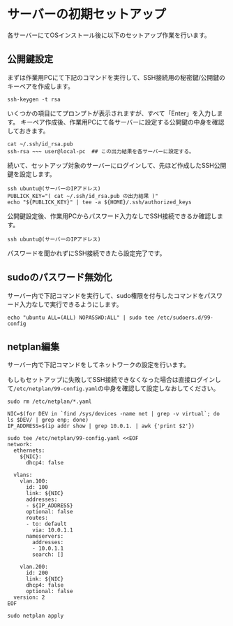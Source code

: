 # サーバーの初期セットアップ
各サーバーにてOSインストール後に以下のセットアップ作業を行います。


## 公開鍵設定
まずは作業用PCにて下記のコマンドを実行して、SSH接続用の秘密鍵/公開鍵のキーペアを作成します。
```
ssh-keygen -t rsa
```

いくつかの項目にてプロンプトが表示されますが、すべて「Enter」を入力します。
キーペア作成後、作業用PCにて各サーバーに設定する公開鍵の中身を確認しておきます。
```
cat ~/.ssh/id_rsa.pub
ssh-rsa ~~~ user@local-pc  ## この出力結果を各サーバーに設定する。
```

続いて、セットアップ対象のサーバーにログインして、先ほど作成したSSH公開鍵を設定します。
```
ssh ubuntu@(サーバーのIPアドレス)
PUBLICK_KEY="( cat ~/.ssh/id_rsa.pub の出力結果 )"
echo "${PUBLICK_KEY}" | tee -a ${HOME}/.ssh/authorized_keys
```

公開鍵設定後、作業用PCからパスワード入力なしでSSH接続できるか確認します。
```
ssh ubuntu@(サーバーのIPアドレス)
```
パスワードを聞かれずにSSH接続できたら設定完了です。

## sudoのパスワード無効化
サーバー内で下記コマンドを実行して、sudo権限を付与したコマンドをパスワード入力なしで実行できるようにします。
```
echo "ubuntu ALL=(ALL) NOPASSWD:ALL" | sudo tee /etc/sudoers.d/99-config
```

## netplan編集
サーバー内で下記コマンドをしてネットワークの設定を行います。

もしもセットアップに失敗してSSH接続できなくなった場合は直接ログインして`/etc/netplan/99-config.yaml`の中身を確認して設定しなおしてください。

```
sudo rm /etc/netplan/*.yaml

NIC=$(for DEV in `find /sys/devices -name net | grep -v virtual`; do ls $DEV/ | grep enp; done)
IP_ADDRESS=$(ip addr show | grep 10.0.1. | awk {'print $2'})

sudo tee /etc/netplan/99-config.yaml <<EOF
network:
  ethernets:
    ${NIC}:
      dhcp4: false

  vlans:
    vlan.100:
      id: 100
      link: ${NIC}
      addresses:
      - ${IP_ADDRESS}
      optional: false
      routes:
      - to: default
        via: 10.0.1.1
      nameservers:
        addresses:
        - 10.0.1.1
        search: []

    vlan.200:
      id: 200
      link: ${NIC}
      dhcp4: false
      optional: false
  version: 2
EOF

sudo netplan apply
```